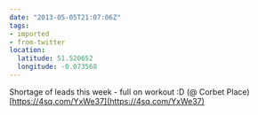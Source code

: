 ```yaml
---
date: "2013-05-05T21:07:06Z"
tags:
- imported
- from-twitter
location:
  latitude: 51.520652
  longitude: -0.073568
---
```

Shortage of leads this week - full on workout :D \(@ Corbet Place\) [https://4sq.com/YxWe37](https://4sq.com/YxWe37)
